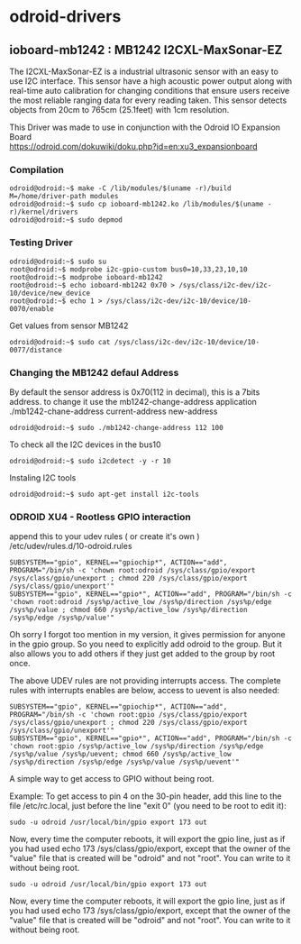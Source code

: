 # odroid-drivers

## ioboard-mb1242 : MB1242 I2CXL-MaxSonar-EZ
The I2CXL-MaxSonar-EZ is a industrial ultrasonic sensor with an easy to use I2C interface. This sensor have a high acoustic power output along with real-time auto calibration for changing conditions that ensure users receive the most reliable ranging data for every reading taken.
This sensor detects objects from 20cm to 765cm (25.1feet) with 1cm resolution.

This Driver was made to use in conjunction with the Odroid IO Expansion Board   
https://odroid.com/dokuwiki/doku.php?id=en:xu3_expansionboard

### Compilation
```
odroid@odroid:~$ make -C /lib/modules/$(uname -r)/build M=/home/driver-path modules
odroid@odroid:~$ sudo cp ioboard-mb1242.ko /lib/modules/$(uname -r)/kernel/drivers
odroid@odroid:~$ sudo depmod
```

### Testing Driver
```
odroid@odroid:~$ sudo su
root@odroid:~$ modprobe i2c-gpio-custom bus0=10,33,23,10,10
root@odroid:~$ modprobe ioboard-mb1242
root@odroid:~$ echo ioboard-mb1242 0x70 > /sys/class/i2c-dev/i2c-10/device/new_device
root@odroid:~$ echo 1 > /sys/class/i2c-dev/i2c-10/device/10-0070/enable
```

Get values from sensor MB1242
```
odroid@odroid:~$ sudo cat /sys/class/i2c-dev/i2c-10/device/10-0077/distance
```
### Changing the MB1242 defaul Address
By default the sensor address is 0x70(112 in decimal), this is a 7bits address. to change it use the mb1242-change-address application   
./mb1242-chane-address current-address new-address
```
odroid@odroid:~$ sudo ./mb1242-change-address 112 100
```
To check all the I2C devices in the bus10
```
odroid@odroid:~$ sudo i2cdetect -y -r 10
```
Instaling I2C tools
```
odroid@odroid:~$ sudo apt-get install i2c-tools
```
### ODROID XU4 - Rootless GPIO interaction
append this to your udev rules ( or create it's own )   
/etc/udev/rules.d/10-odroid.rules
```
SUBSYSTEM=="gpio", KERNEL=="gpiochip*", ACTION=="add", PROGRAM="/bin/sh -c 'chown root:odroid /sys/class/gpio/export /sys/class/gpio/unexport ; chmod 220 /sys/class/gpio/export /sys/class/gpio/unexport'"
SUBSYSTEM=="gpio", KERNEL=="gpio*", ACTION=="add", PROGRAM="/bin/sh -c 'chown root:odroid /sys%p/active_low /sys%p/direction /sys%p/edge /sys%p/value ; chmod 660 /sys%p/active_low /sys%p/direction /sys%p/edge /sys%p/value'"
```
Oh sorry I forgot too mention in my version, it gives permission for anyone in the gpio group. So you need to explicitly add odroid to the group. But it also allows you to add others if they just get added to the group by root once.   

The above UDEV rules are not providing interrupts access. The complete rules with interrupts enables are below, access to uevent is also needed:
```
SUBSYSTEM=="gpio", KERNEL=="gpiochip*", ACTION=="add", PROGRAM="/bin/sh -c 'chown root:gpio /sys/class/gpio/export /sys/class/gpio/unexport ; chmod 220 /sys/class/gpio/export /sys/class/gpio/unexport'"
SUBSYSTEM=="gpio", KERNEL=="gpio*", ACTION=="add", PROGRAM="/bin/sh -c 'chown root:gpio /sys%p/active_low /sys%p/direction /sys%p/edge /sys%p/value /sys%p/uevent; chmod 660 /sys%p/active_low /sys%p/direction /sys%p/edge /sys%p/value /sys%p/uevent'"
```
A simple way to get access to GPIO without being root.

Example:
To get access to pin 4 on the 30-pin header, add this line to the file /etc/rc.local, just before the line "exit 0" (you need to be root to edit it):
```
sudo -u odroid /usr/local/bin/gpio export 173 out
```
Now, every time the computer reboots, it will export the gpio line, just as if you had used echo 173 /sys/class/gpio/export, except that the owner of the "value" file that is created will be "odroid" and not "root". You can write to it without being root.
```
sudo -u odroid /usr/local/bin/gpio export 173 out
```
Now, every time the computer reboots, it will export the gpio line, just as if you had used echo 173 /sys/class/gpio/export, except that the owner of the "value" file that is created will be "odroid" and not "root". You can write to it without being root.


